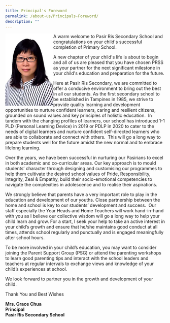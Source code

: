 ```yaml
---
title: Principal's Foreword
permalink: /about-us/Principals-Foreword/
description: ""
---
```

<img src="/images/Mrs%20Chua.jpg" 
     style="width:30%;float:left">
		 
A warm welcome to Pasir Ris Secondary School and congratulations on your child's successful completion of Primary School.

A new chapter of your child's life is about to begin and all of us are pleased that you have chosen PRSS as your partner for the next significant milestone in your child's education and preparation for the future.

Here at Pasir Ris Secondary, we are committed to offer a conducive environment to bring out the best in all our students. As the first secondary school to be established in Tampines in 1985, we strive to provide quality learning and development opportunities to nurture confident learners, caring and resilient citizens, grounded on sound values and key principles of holistic education.  In tandem with the changing profiles of learners, our school has introduced 1-1 PLD (Personal Learning Device) in 2019 or PDLP in 2020 to cater to the needs of digital learners and nurture confident self-directed learners who are able to collaborate and connect with others.  This will go a long way to prepare students well for the future amidst the new normal and to embrace lifelong learning.  

Over the years, we have been successful in nurturing our Pasirians to excel in both academic and co-curricular areas. Our key approach is to mould students’ character through designing and customising our programmes to help them cultivate the desired school values of Pride, Responsibility, Integrity, Zeal & Empathy, build their socio-emotional competencies to navigate the complexities in adolescence and to realise their aspirations.  

We strongly believe that parents have a very important role to play in the education and development of our youths. Close partnership between the home and school is key to our students’ development and success.  Our staff especially the Year Heads and Home Teachers will work hand-in-hand with you as I believe our collective wisdom will go a long way to help your child learn and grow. For a start, I seek your help to take an active interest in your child’s growth and ensure that he/she maintains good conduct at all times, attends school regularly and punctually and is engaged meaningfully after school hours.  

To be more involved in your child’s education, you may want to consider joining the Parent Support Group (PSG) or attend the parenting workshops to learn good parenting tips and interact with the school leaders and teachers at regular intervals to exchange views and knowledge of your child’s experiences at school.  

We look forward to partner you in the growth and development of your child.  

Thank You and Best Wishes  

  

**Mrs. Grace Chua  
Principal  
Pasir Ris Secondary School**